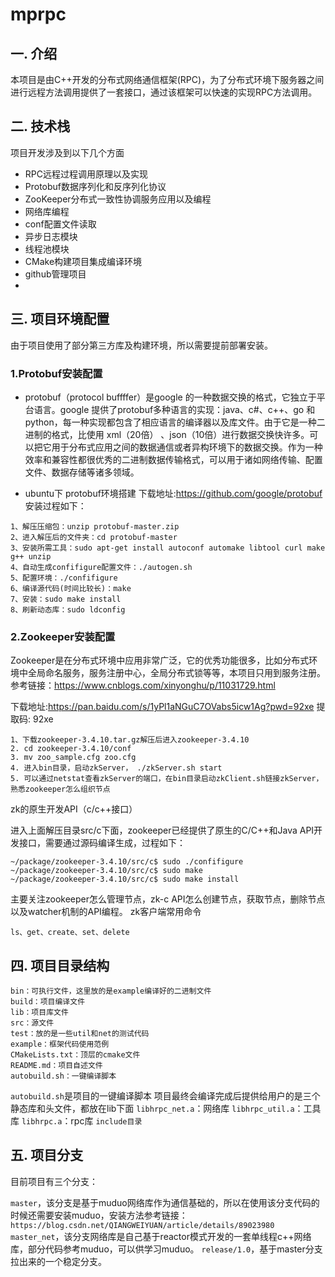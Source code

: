 # mprpc
## 一. 介绍
本项目是由C++开发的分布式网络通信框架(RPC)，为了分布式环境下服务器之间进行远程方法调用提供了一套接口，通过该框架可以快速的实现RPC方法调用。

## 二. 技术栈
项目开发涉及到以下几个方面
- RPC远程过程调用原理以及实现
- Protobuf数据序列化和反序列化协议
- ZooKeeper分布式一致性协调服务应用以及编程
- 网络库编程
- conf配置文件读取
- 异步日志模块
- 线程池模块
- CMake构建项目集成编译环境
- github管理项目
- 
## 三. 项目环境配置
由于项目使用了部分第三方库及构建环境，所以需要提前部署安装。
### 1.Protobuf安装配置
- protobuf（protocol buffffer）是google 的一种数据交换的格式，它独立于平台语言。google 提供了protobuf多种语言的实现：java、c#、c++、go 和 python，每一种实现都包含了相应语言的编译器以及库文件。由于它是一种二进制的格式，比使用 xml（20倍） 、json（10倍）进行数据交换快许多。可以把它用于分布式应用之间的数据通信或者异构环境下的数据交换。作为一种效率和兼容性都很优秀的二进制数据传输格式，可以用于诸如网络传输、配置文件、数据存储等诸多领域。

- ubuntu下 protobuf环境搭建
下载地址:https://github.com/google/protobuf
安装过程如下：
```
1、解压压缩包：unzip protobuf-master.zip
2、进入解压后的文件夹：cd protobuf-master
3、安装所需工具：sudo apt-get install autoconf automake libtool curl make g++ unzip
4、自动生成confifigure配置文件：./autogen.sh
5、配置环境：./confifigure 
6、编译源代码(时间比较长)：make
7、安装：sudo make install
8、刷新动态库：sudo ldconfig
```
### 2.Zookeeper安装配置

Zookeeper是在分布式环境中应用非常广泛，它的优秀功能很多，比如分布式环境中全局命名服务，服务注册中心，全局分布式锁等等，本项目只用到服务注册。参考链接：https://www.cnblogs.com/xinyonghu/p/11031729.html

下载地址:https://pan.baidu.com/s/1yPl1aNGuC7OVabs5icw1Ag?pwd=92xe 提取码: 92xe
```
1、下载zookeeper-3.4.10.tar.gz解压后进入zookeeper-3.4.10
2. cd zookeeper-3.4.10/conf
3. mv zoo_sample.cfg zoo.cfg
4. 进入bin目录，启动zkServer， ./zkServer.sh start
5. 可以通过netstat查看zkServer的端口，在bin目录启动zkClient.sh链接zkServer，熟悉zookeeper怎么组织节点
```
zk的原生开发API（c/c++接口）

进入上面解压目录src/c下面，zookeeper已经提供了原生的C/C++和Java API开发接口，需要通过源码编译生成，过程如下：
```
~/package/zookeeper-3.4.10/src/c$ sudo ./confifigure
~/package/zookeeper-3.4.10/src/c$ sudo make
~/package/zookeeper-3.4.10/src/c$ sudo make install
```
主要关注zookeeper怎么管理节点，zk-c API怎么创建节点，获取节点，删除节点以及watcher机制的API编程。
zk客户端常用命令

```
ls、get、create、set、delete
```

## 四. 项目目录结构
```
bin：可执行文件，这里放的是example编译好的二进制文件
build：项目编译文件
lib：项目库文件
src：源文件
test：放的是一些util和net的测试代码
example：框架代码使用范例
CMakeLists.txt：顶层的cmake文件
README.md：项目自述文件
autobuild.sh：一键编译脚本
```
`autobuild.sh`是项目的一键编译脚本
项目最终会编译完成后提供给用户的是三个静态库和头文件，都放在lib下面
`libhrpc_net.a`：网络库
`libhrpc_util.a`：工具库
`libhrpc.a`：rpc库
`include目录`

## 五. 项目分支
目前项目有三个分支：

`master`，该分支是基于muduo网络库作为通信基础的，所以在使用该分支代码的时候还需要安装muduo，安装方法参考链接：
`https://blog.csdn.net/QIANGWEIYUAN/article/details/89023980`
`master_net`，该分支网络库是自己基于reactor模式开发的一套单线程c++网络库，部分代码参考muduo，可以供学习muduo。
`release/1.0`，基于master分支拉出来的一个稳定分支。
